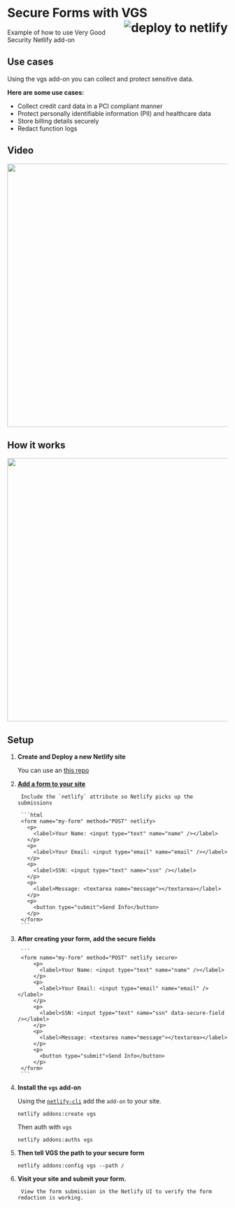 <h1> Secure Forms with VGS
<a href="https://app.netlify.com/start/deploy?repository=https://github.com/netlify-labs/secure-forms">
  <img align="right" src="https://camo.githubusercontent.com/be2eb66bb727e25655f1dcff88c2fdca82a77513/68747470733a2f2f7777772e6e65746c6966792e636f6d2f696d672f6465706c6f792f627574746f6e2e737667" class="deploy-button" alt="deploy to netlify">
</a>
</h1>

Example of how to use Very Good Security Netlify add-on

## Use cases

Using the vgs add-on you can collect and protect sensitive data.

**Here are some use cases:**

- Collect credit card data in a PCI compliant manner
- Protect personally identifiable information (PII) and healthcare data
- Store billing details securely
- Redact function logs

## Video

<a href="https://www.youtube.com/watch?v=k2I_4u8_I9s"><img width="600" src="https://user-images.githubusercontent.com/532272/58996669-1baea380-87ae-11e9-826d-c0fdfd839d07.jpg" /></a>

## How it works

<a href="https://youtu.be/wtYzLdpSeJo"><img width="600" src="https://user-images.githubusercontent.com/532272/58996723-51538c80-87ae-11e9-8333-a659cf23caa6.jpg" /></a>

## Setup

1. **Create and Deploy a new Netlify site**

    You can use an [this repo](https://app.netlify.com/start/deploy?repository=https://github.com/netlify-labs/secure-forms)

2. **[Add a form to your site](https://www.netlify.com/docs/form-handling/)**

		Include the `netlify` attribute so Netlify picks up the submissions

		```html
		<form name="my-form" method="POST" netlify>
		  <p>
		    <label>Your Name: <input type="text" name="name" /></label>
		  </p>
		  <p>
		    <label>Your Email: <input type="email" name="email" /></label>
		  </p>
		  <p>
		    <label>SSN: <input type="text" name="ssn" /></label>
		  </p>
		  <p>
		    <label>Message: <textarea name="message"></textarea></label>
		  </p>
		  <p>
		    <button type="submit">Send Info</button>
		  </p>
		</form>
		```

3. **After creating your form, add the secure fields**

		```
		<form name="my-form" method="POST" netlify secure>
			<p>
			  <label>Your Name: <input type="text" name="name" /></label>
			</p>
			<p>
			  <label>Your Email: <input type="email" name="email" /></label>
			</p>
			<p>
			  <label>SSN: <input type="text" name="ssn" data-secure-field /></label>
			</p>
			<p>
			  <label>Message: <textarea name="message"></textarea></label>
			</p>
			<p>
			  <button type="submit">Send Info</button>
			</p>
		</form>
		```

4. **Install the `vgs` add-on**

    Using the [`netlify-cli`](http://cli.netlify.com) add the `add-on` to your site.

    ```
    netlify addons:create vgs
    ```

    Then auth with `vgs`

    ```
    netlify addons:auths vgs
    ```

5. **Then tell VGS the path to your secure form**


    ```
    netlify addons:config vgs --path /
    ```

6. **Visit your site and submit your form.**


		View the form submission in the Netlify UI to verify the form redaction is working.